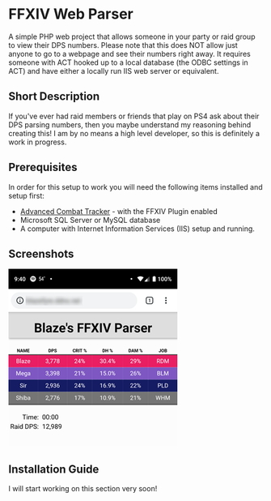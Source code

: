 # FFXIV Web Parser

A simple PHP web project that allows someone in your party or raid group to view their DPS numbers. Please note that this does NOT allow just anyone to go to a webpage and see their numbers right away. It requires someone with ACT hooked up to a local database (the ODBC settings in ACT) and have either a locally run IIS web server or equivalent.

## Short Description

If you've ever had raid members or friends that play on PS4 ask about their DPS parsing numbers, then you maybe understand my reasoning behind creating this! I am by no means a high level developer, so this is definitely a work in progress.

## Prerequisites

In order for this setup to work you will need the following items installed and setup first:

* [Advanced Combat Tracker](https://advancedcombattracker.com/download.php) - with the FFXIV Plugin enabled
* Microsoft SQL Server or MySQL database
* A computer with Internet Information Services (IIS) setup and running.

## Screenshots

![Mobile Webpage](https://raw.githubusercontent.com/Blazefyre0385/XIVWebParser/master/screenshots/mobilewebpage.png)

## Installation Guide

I will start working on this section very soon!
